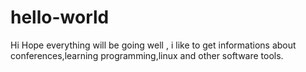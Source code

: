 # hello-world
Hi 
Hope everything will be going well , i like to get informations about conferences,learning programming,linux and other software tools.
